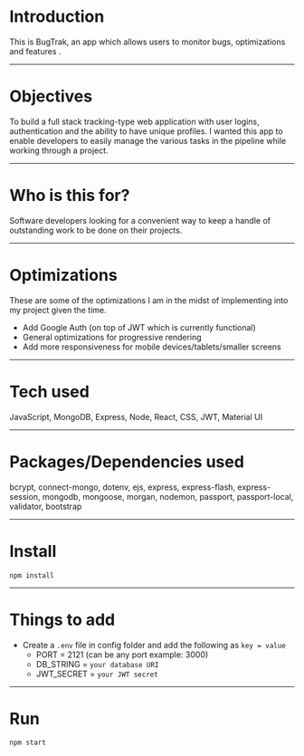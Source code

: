 # Introduction

This is BugTrak, an app which allows users to monitor bugs, optimizations and features .

---

# Objectives

To build a full stack tracking-type web application with user logins, authentication and the ability to have unique profiles. I wanted this app to enable developers to easily manage the various tasks in the pipeline while working through a project.

---

# Who is this for? 

Software developers looking for a convenient way to keep a handle of outstanding work to be done on their projects.

---

# Optimizations 

  These are some of the optimizations I am in the midst of implementing into my project given the time.
  
- Add Google Auth (on top of JWT which is currently functional)
- General optimizations for progressive rendering
- Add more responsiveness for mobile devices/tablets/smaller screens

---

# Tech used 

JavaScript, MongoDB, Express, Node, React, CSS, JWT, Material UI

---

# Packages/Dependencies used 

bcrypt, connect-mongo, dotenv, ejs, express, express-flash, express-session, mongodb, mongoose, morgan, nodemon, passport, passport-local, validator, bootstrap

---

# Install

`npm install`

---

# Things to add

- Create a `.env` file in config folder and add the following as `key = value`
  - PORT = 2121 (can be any port example: 3000)
  - DB_STRING = `your database URI`
  - JWT_SECRET = `your JWT secret`

---

# Run

`npm start`
